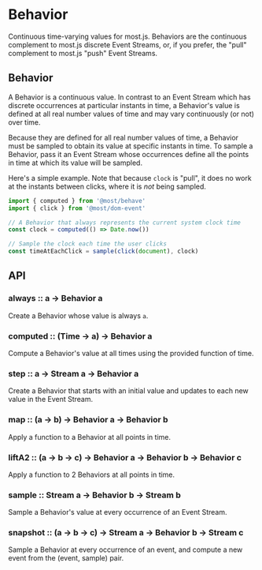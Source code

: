 # Behavior

Continuous time-varying values for most.js.  Behaviors are the continuous complement to most.js discrete Event Streams, or, if you prefer, the "pull" complement to most.js "push" Event Streams.

## Behavior

A Behavior is a continuous value.  In contrast to an Event Stream which has discrete occurrences at particular instants in time, a Behavior's value is defined at all real number values of time and may vary continuously (or not) over time.

Because they are defined for all real number values of time, a Behavior must be sampled to obtain its value at specific instants in time.  To sample a Behavior, pass it an Event Stream whose occurrences define all the points in time at which its value will be sampled.

Here's a simple example.  Note that because `clock` is "pull", it does no work at the instants between clicks, where it is *not* being sampled.

```js
import { computed } from '@most/behave'
import { click } from '@most/dom-event'

// A Behavior that always represents the current system clock time
const clock = computed(() => Date.now())

// Sample the clock each time the user clicks
const timeAtEachClick = sample(click(document), clock)
```

## API

### always :: a &rarr; Behavior a

Create a Behavior whose value is always `a`.

### computed :: (Time &rarr; a) &rarr; Behavior a

Compute a Behavior's value at all times using the provided function of time.

### step :: a &rarr; Stream a &rarr; Behavior a

Create a Behavior that starts with an initial value and updates to each new value in the Event Stream.

### map :: (a &rarr; b) &rarr; Behavior a &rarr; Behavior b

Apply a function to a Behavior at all points in time.

### liftA2 :: (a &rarr; b &rarr; c) &rarr; Behavior a &rarr; Behavior b &rarr; Behavior c

Apply a function to 2 Behaviors at all points in time.

### sample :: Stream a &rarr; Behavior b &rarr; Stream b

Sample a Behavior's value at every occurrence of an Event Stream.

### snapshot :: (a &rarr; b &rarr; c) &rarr; Stream a &rarr; Behavior b &rarr; Stream c

Sample a Behavior at every occurrence of an event, and compute a new event from the (event, sample) pair.
